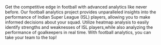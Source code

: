 Get the competitive edge in football with advanced analytics like never before. Our football analytics project provides unparalleled insights into the performance of Indian Super League (ISL) players, allowing you to make informed decisions about your squad. Utilize heatmap analysis to easily identify strengths and weaknesses of ISL players,while also analyzing the performance of goalkeepers in real time. With football analytics, you can take your team to the top!
